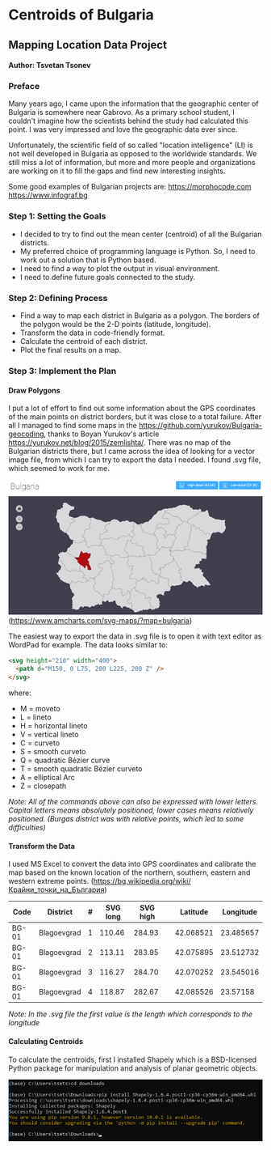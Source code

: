 # Centroids of Bulgaria
## Mapping Location Data Project

#### Author: Tsvetan Tsonev

### Preface

Many years ago, I came upon the information that the geographic center of Bulgaria is somewhere near Gabrovo. As a primary school student, I couldn't imagine how the scientists behind the study had calculated this point. I was very impressed and love the geographic data ever since.

Unfortunately, the scientific field of so called "location intelligence" (LI) is not well developed in Bulgaria as opposed to the worldwide standards. We still miss a lot of information, but more and more people and organizations are working on it to fill the gaps and find new interesting insights.

Some good examples of Bulgarian projects are:
https://morphocode.com
https://www.infograf.bg

### Step 1: Setting the Goals
* I decided to try to find out the mean center (centroid) of all the Bulgarian districts.
* My preferred choice of programming language is Python. So, I need to work out a solution that is Python based.
* I need to find a way to plot the output in visual environment.
* I need to define future goals connected to the study.

### Step 2: Defining Process
* Find a way to map each district in Bulgaria as a polygon. The borders of the polygon would be the 2-D points (latitude, longitude).
* Transform the data in code-friendly format.
* Calculate the centroid of each district.
* Plot the final results on a map.

### Step 3: Implement the Plan
#### Draw Polygons
I put a lot of effort to find out some information about the GPS coordinates of the main points on district borders, but it was close to a total failure. After all I managed to find some maps in the https://github.com/yurukov/Bulgaria-geocoding, thanks to Boyan Yurukov's article https://yurukov.net/blog/2015/zemlishta/.
There was no map of the Bulgarian districts there, but I came across the idea of looking for a vector image file, from which I can try to export the data I needed.
I found .svg file, which seemed to work for me.

  ![Bulgaria.png](Bulgaria.png)
  (https://www.amcharts.com/svg-maps/?map=bulgaria)

The easiest way to export the data in .svg file is to open it with text editor as WordPad for example.
The data looks similar to:

```html
<svg height="210" width="400">
  <path d="M150, 0 L75, 200 L225, 200 Z" />
</svg>
```

where:

* M = moveto
* L = lineto
* H = horizontal lineto
* V = vertical lineto
* C = curveto
* S = smooth curveto
* Q = quadratic Bézier curve
* T = smooth quadratic Bézier curveto
* A = elliptical Arc
* Z = closepath

*Note: All of the commands above can also be expressed with lower letters. Capital letters means absolutely positioned, lower cases means relatively positioned. (Burgas district was with relative points, which led to sоme difficulties)*

#### Transform the Data

I used MS Excel to convert the data into GPS coordinates and calibrate the map based on the known location of the northern, southern, eastern and western extreme points. (https://bg.wikipedia.org/wiki/Крайни_точки_на_България)

| Code  | District    | # | SVG long | SVG high |   | Latitude  | Longitude |
|-------|-------------|---|----------|----------|---|-----------|-----------|
| BG-01 | Blagoevgrad | 1 | 110.46   | 284.93   |   | 42.068521 | 23.485657 |
| BG-01 | Blagoevgrad | 2 | 113.11   | 283.95   |   | 42.075895 | 23.512732 |
| BG-01 | Blagoevgrad | 3 | 116.27   | 284.70   |   | 42.070252 | 23.545016 |
| BG-01 | Blagoevgrad | 4 | 118.87   | 282.67   |   | 42.085526 | 23.57158  |

*Note: In the .svg file the first value is the length which corresponds to the longitude*

#### Calculating Centroids

To calculate the centroids, first I installed Shapely which is a BSD-licensed Python package for manipulation and analysis of planar geometric objects.

![Shapely.png](Shapely.png)
